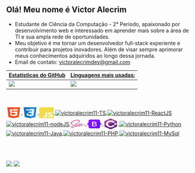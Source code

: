 ## Olá! Meu nome é Victor Alecrim 

- Estudante de Ciência da Computação - 2° Período, apaixonado por desenvolvimento web e interessado em aprender mais sobre a área de TI e sua ampla rede de oportunidades.
- Meu objetivo é me tornar um desenvolvedor full-stack experiente e contribuir para projetos inovadores. Além de visar sempre aprimorar meus conhecimentos adquiridos ao longo dessa jornada.
- Email de contato: victoralecrimdev@gmail.com


<div align="left">

 <a href="https://github.com/victoralecrim11"/>


| Estatísticas do GitHub | Linguagens mais usadas: |
|---|---|
| <img height="180" src="https://github-readme-stats.vercel.app/api?username=victoralecrim11&show_icons=true&theme=dracula" /> | <img height="180" src="https://github-readme-stats-sigma-five.vercel.app/api/top-langs/?username=victoralecrim11&layout=compact&langs_count=7&bg_color=0d1117&title_color=ffffff&text_color=c9d1d9&icon_color=79ff97&border_color=444c56" /> |

</div>


<br>
<div style="display: inline_block"><br>
  <img align="center" alt="victoralecrim11-HTML" height="30" width="40" src="https://raw.githubusercontent.com/devicons/devicon/master/icons/html5/html5-original.svg">
  <img align="center" alt="victoralecrim11-CSS" height="30" width="40" src="https://raw.githubusercontent.com/devicons/devicon/master/icons/css3/css3-original.svg">
  <img align="center" alt="victoralecrim11-JS" height="30" width="40" src="https://raw.githubusercontent.com/devicons/devicon/master/icons/javascript/javascript-plain.svg">
  <img align="center" alt="victoralecrim11-TS" height="30" width="40" src="https://cdn.jsdelivr.net/gh/devicons/devicon@latest/icons/typescript/typescript-original.svg">
  <img align="center" alt="victoralecrim11-ReactJS" height="30" width="40" src="https://cdn.jsdelivr.net/gh/devicons/devicon@latest/icons/react/react-original-wordmark.svg" />
  <img align="center" alt="victoralecrim11-nodeJS" height="30" width="40" src="https://cdn.jsdelivr.net/gh/devicons/devicon@latest/icons/nodejs/nodejs-original-wordmark.svg"  />
          
  <img align="center" alt="victoralecrim11-SASS" height="30" width="40" src="https://raw.githubusercontent.com/devicons/devicon/master/icons/sass/sass-original.svg">
  <img align="center" alt="victoralecrim11-Bootstrap" height="30" width="40" src="https://raw.githubusercontent.com/devicons/devicon/master/icons/bootstrap/bootstrap-original.svg">
  <img align="center" alt="victoralecrim11-Csharp" height="30" width="40" src="https://raw.githubusercontent.com/devicons/devicon/master/icons/csharp/csharp-original.svg">

  <img align="center" alt="victoralecrim11-Python" height="30" width="40" src="https://cdn.jsdelivr.net/gh/devicons/devicon/icons/python/python-original.svg" />
  
  <img align="center" alt="victoralecrim11-Java"  height="30" width="40" src="https://cdn.jsdelivr.net/gh/devicons/devicon@latest/icons/java/java-original-wordmark.svg" />
  <img align="center" alt="victoralecrim11-PHP"  height="30" width="40" src="https://cdn.jsdelivr.net/gh/devicons/devicon@latest/icons/php/php-original.svg" />
  
  <img align="center" alt="victoralecrim11-MySql" height="30" width="40" src="https://cdn.jsdelivr.net/gh/devicons/devicon/icons/mysql/mysql-original.svg" />
          
          
 </div>
  
<br>
<br>
<br>
  
<div>
  
  <a href = "mailto:victoralecrimdev@gmail.com"><img src="https://img.shields.io/badge/-Gmail-%23333?style=for-the-badge&logo=gmail&logoColor=white" target="_blank"></a>
  <a href="https://www.linkedin.com/in/victor-alecrim-90797a239/" target="_blank"><img src="https://img.shields.io/badge/-LinkedIn-%230077B5?style=for-the-badge&logo=linkedin&logoColor=white" target="_blank"></a> 
  
</div>
